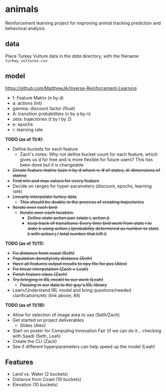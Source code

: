 # animals
Reinforcement learning project for improving animal tracking prediction and behavioral analysis.

## data

Place Turkey Vulture data in the *data* directory, with the filename `turkey_vultures.csv`

## model
 https://github.com/MatthewJA/Inverse-Reinforcement-Learning
- f: Feature Matrix (n by d)
- a: actions (int)
- gamma: discount factor (float)
- A: transition probabilities (n by a by n)
- zeta: trajectories (t by l by 2)
- e: epochs
- r: learning rate

**TODO (as of 11/4):**
- Define buckets for each feature
    - Zach's notes: Why not define bucket count for each feature, which gives us d for free and is more flexible for future users? This has been done but it is changeable
- <s> Create feature matrix (size n by d where n: # of states, d: dimensions of states) </s>
- <s> Find min and max values for every feature </s>
- Decide on ranges for hyper-parameters (discount, epochs, learning rate)
- <s> Linearly interpolate turkey data
    - This should be doable in the process of creating trajectories </s>
- <s> Iterate over each bird:
    - Iterate over each location:
        - Define state action pair (state i, action j)
        - keep track of transitions: Every time bird went from state i to state
          k using action j (probability determined as number to state k with
          action j / total number that left i) </s>


**TODO (as of 11/11):**
- <s> Fix distance from coast (Seth) </s>
- <s> Population density/city distance (Seth) </s>
- <s> Have all features output results to npy file for pxs (Alex) </s>
- <s> Fix linear interpolation (Zach + Leah) </s>
- <s> Finish feature class (Zach) </s>
- <s> Try bringing in IRL model to our work (Leah)
     - Passing in our data to the guy's IRL library </s>
- Learn/Understand IRL model and bring questions/needed clarifications/etc (link above; All)

**TODO (as of 11/18):**
- Allow for selection of image area to use (Seth/Zach)
- Get started on project deliverables
    - Slides (Alex)
- Start on poster for Computing Innovation Fair (if we can do it... checking with Saad) (Seth, Leah)
- Create the CLI (Zach)
- See if different hyperparameters can help speed up the model (Leah)

## Features

- Land vs. Water (2 buckets)
- Distance from Coast (10 buckets)
- Elevation (10 buckets)
